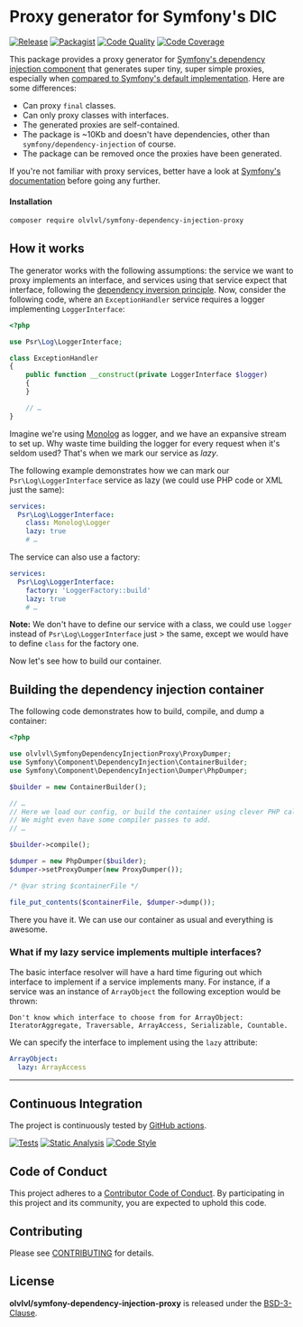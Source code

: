 # Proxy generator for Symfony's DIC

[![Release](https://img.shields.io/packagist/v/olvlvl/symfony-dependency-injection-proxy.svg)](https://packagist.org/packages/olvlvl/symfony-dependency-injection-proxy)
[![Packagist](https://img.shields.io/packagist/dt/olvlvl/symfony-dependency-injection-proxy.svg)](https://packagist.org/packages/olvlvl/symfony-dependency-injection-proxy)
[![Code Quality](https://img.shields.io/scrutinizer/g/olvlvl/symfony-dependency-injection-proxy.svg)](https://scrutinizer-ci.com/g/olvlvl/symfony-dependency-injection-proxy)
[![Code Coverage](https://img.shields.io/coveralls/olvlvl/symfony-dependency-injection-proxy.svg)](https://coveralls.io/r/olvlvl/symfony-dependency-injection-proxy)

This package provides a proxy generator for [Symfony's dependency injection component][1] that
generates super tiny, super simple proxies, especially when [compared to Symfony's default
implementation][2]. Here are some differences:

- Can proxy `final` classes.
- Can only proxy classes with interfaces.
- The generated proxies are self-contained.
- The package is ~10Kb and doesn't have dependencies, other than `symfony/dependency-injection` of course.
- The package can be removed once the proxies have been generated.

If you're not familiar with proxy services, better have a look at [Symfony's documentation][3]
before going any further.



#### Installation

```bash
composer require olvlvl/symfony-dependency-injection-proxy
```



## How it works

The generator works with the following assumptions: the service we want to proxy implements an
interface, and services using that service expect that interface, following the [dependency
inversion principle][4]. Now, consider the following code, where an `ExceptionHandler` service
requires a logger implementing `LoggerInterface`:

```php
<?php

use Psr\Log\LoggerInterface;

class ExceptionHandler
{
    public function __construct(private LoggerInterface $logger)
    {
    }

    // …
}
```

Imagine we're using [Monolog](https://github.com/Seldaek/monolog) as logger, and we have an
expansive stream to set up. Why waste time building the logger for every request when it's seldom
used? That's when we mark our service as _lazy_.

The following example demonstrates how we can mark our `Psr\Log\LoggerInterface` service as lazy (we
could use PHP code or XML just the same):

```yaml
services:
  Psr\Log\LoggerInterface:
    class: Monolog\Logger
    lazy: true
    # …
```

The service can also use a factory:

```yaml
services:
  Psr\Log\LoggerInterface:
    factory: 'LoggerFactory::build'
    lazy: true
    # …
```

**Note:** We don't have to define our service with a class, we could use `logger` instead of
`Psr\Log\LoggerInterface` just > the same, except we would have to define `class` for the factory
one.

Now let's see how to build our container.



## Building the dependency injection container

The following code demonstrates how to build, compile, and dump a container:

```php
<?php

use olvlvl\SymfonyDependencyInjectionProxy\ProxyDumper;
use Symfony\Component\DependencyInjection\ContainerBuilder;
use Symfony\Component\DependencyInjection\Dumper\PhpDumper;

$builder = new ContainerBuilder();

// …
// Here we load our config, or build the container using clever PHP calls.
// We might even have some compiler passes to add.
// …

$builder->compile();

$dumper = new PhpDumper($builder);
$dumper->setProxyDumper(new ProxyDumper());

/* @var string $containerFile */

file_put_contents($containerFile, $dumper->dump());
```

There you have it. We can use our container as usual and everything is awesome.



### What if my lazy service implements multiple interfaces?

The basic interface resolver will have a hard time figuring out which interface to implement if a
service implements many. For instance, if a service was an instance of `ArrayObject` the following
exception would be thrown:

```
Don't know which interface to choose from for ArrayObject: IteratorAggregate, Traversable, ArrayAccess, Serializable, Countable.
```

We can specify the interface to implement using the `lazy` attribute:

```yaml
ArrayObject:
  lazy: ArrayAccess
```



----------



## Continuous Integration

The project is continuously tested by [GitHub actions](https://github.com/olvlvl/symfony-dependency-injection-proxy/actions).

[![Tests](https://github.com/olvlvl/symfony-dependency-injection-proxy/workflows/test/badge.svg?branch=main)](https://github.com/olvlvl/symfony-dependency-injection-proxy/actions?query=workflow%3Atest)
[![Static Analysis](https://github.com/olvlvl/symfony-dependency-injection-proxy/workflows/static-analysis/badge.svg?branch=main)](https://github.com/olvlvl/symfony-dependency-injection-proxy/actions?query=workflow%3Astatic-analysis)
[![Code Style](https://github.com/olvlvl/symfony-dependency-injection-proxy/workflows/code-style/badge.svg?branch=main)](https://github.com/olvlvl/symfony-dependency-injection-proxy/actions?query=workflow%3Acode-style)



## Code of Conduct

This project adheres to a [Contributor Code of Conduct](CODE_OF_CONDUCT.md). By participating in
this project and its community, you are expected to uphold this code.



## Contributing

Please see [CONTRIBUTING](CONTRIBUTING.md) for details.



## License

**olvlvl/symfony-dependency-injection-proxy** is released under the [BSD-3-Clause](LICENSE).



[1]: https://symfony.com/doc/current/components/dependency_injection.html
[2]: https://github.com/olvlvl/symfony-dependency-injection-proxy/wiki/Comparison
[3]: https://symfony.com/doc/current/service_container/lazy_services.html
[4]: https://en.wikipedia.org/wiki/Dependency_inversion_principle
